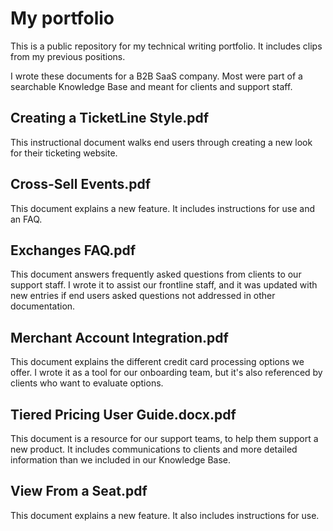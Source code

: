 # My portfolio
This is a public repository for my technical writing portfolio. It includes clips from my previous positions. 

I wrote these documents for a B2B SaaS company. Most were part of a searchable Knowledge Base and meant for clients and support staff. 

## Creating a TicketLine Style.pdf
This instructional document walks end users through creating a new look for their ticketing website.  

## Cross-Sell Events.pdf
This document explains a new feature. It includes instructions for use and an FAQ.  

## Exchanges FAQ.pdf
This document answers frequently asked questions from clients to our support staff. I wrote it to assist our frontline staff, and it was updated with new entries if end users asked questions not addressed in other documentation. 

## Merchant Account Integration.pdf
This document explains the different credit card processing options we offer. I wrote it as a tool for our onboarding team, but it's also referenced by clients who want to evaluate options.  

## Tiered Pricing User Guide.docx.pdf
This document is a resource for our support teams, to help them support a new product. It includes communications to clients and more detailed information than we included in our Knowledge Base.  

## View From a Seat.pdf
This document explains a new feature. It also includes instructions for use.  
